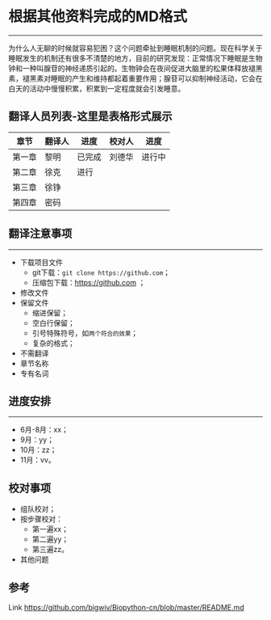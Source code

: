 # 根据其他资料完成的MD格式
---------------------------

为什么人无聊的时候就容易犯困？这个问题牵扯到睡眠机制的问题。现在科学关于睡眠发生的机制还有很多不清楚的地方，目前的研究发现：正常情况下睡眠是生物钟和一种叫腺苷的神经递质引起的。生物钟会在夜间促进大脑里的松果体释放褪黑素，褪黑素对睡眠的产生和维持都起着重要作用；腺苷可以抑制神经活动，它会在白天的活动中慢慢积累，积累到一定程度就会引发睡意。
 
## 翻译人员列表-这里是表格形式展示

| 章节 | 翻译人 | 进度 | 校对人 | 进度 |
|----|----|----|----|----|
|第一章|黎明|已完成|刘德华|进行中|
|第二章|徐克|进行|||
|第三章|徐铮||||
|第四章|密码||||

## 翻译注意事项
------------------
- 下载项目文件
    - git下载：`git clone https://github.com`；
	- 压缩包下载：https://github.com ；
- 修改文件
- 保留文件
    - 缩进保留；
	- 空白行保留；
	- 引号特殊符号，如``两个符合的效果``；
	- 复杂的格式；
- 不需翻译
- 章节名称
- 专有名词

## 进度安排
-----------
- 6月-8月：xx；
- 9月：yy；
- 10月：zz；
- 11月：vv。

## 校对事项
- 组队校对；
- 按步骤校对：
    - 第一遍xx；
	- 第二遍yy；
	- 第三遍zz。
- 其他问题

参考
----
Link https://github.com/bigwiv/Biopython-cn/blob/master/README.md